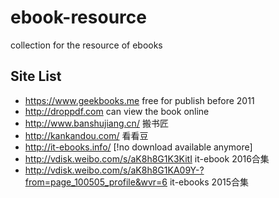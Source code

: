 # ebook-resource
collection for the resource of ebooks 

## Site List

- https://www.geekbooks.me free for publish before 2011
- http://droppdf.com can view the book online
- http://www.banshujiang.cn/ 搬书匠
- http://kankandou.com/ 看看豆
- http://it-ebooks.info/ [!no download available anymore]
- http://vdisk.weibo.com/s/aK8h8G1K3KitI it-ebook 2016合集
- http://vdisk.weibo.com/s/aK8h8G1KA09Y-?from=page_100505_profile&wvr=6 it-ebooks 2015合集

